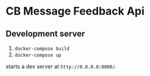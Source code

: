 # CB Message Feedback Api

## Development server

1. `docker-compose build`
2. `docker-compose up`

starts a dev server at `http://0.0.0.0:8000/`.

